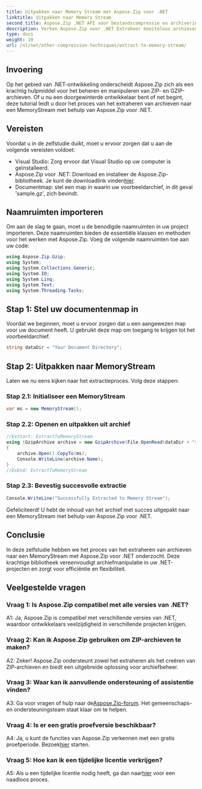```yaml
---
title: Uitpakken naar Memory Stream met Aspose.Zip voor .NET
linktitle: Uitpakken naar Memory Stream
second_title: Aspose.Zip .NET API voor bestandscompressie en archivering
description: Verken Aspose.Zip voor .NET Extraheer moeiteloos archieven naar een MemoryStream in deze stapsgewijze handleiding. Verbeter uw .NET-ontwikkeling met gemak.
type: docs
weight: 10
url: /nl/net/other-compression-techniques/extract-to-memory-stream/
---
```

## Invoering

Op het gebied van .NET-ontwikkeling onderscheidt Aspose.Zip zich als een krachtig hulpmiddel voor het beheren en manipuleren van ZIP- en GZIP-archieven. Of u nu een doorgewinterde ontwikkelaar bent of net begint, deze tutorial leidt u door het proces van het extraheren van archieven naar een MemoryStream met behulp van Aspose.Zip voor .NET.

## Vereisten

Voordat u in de zelfstudie duikt, moet u ervoor zorgen dat u aan de volgende vereisten voldoet:

- Visual Studio: Zorg ervoor dat Visual Studio op uw computer is geïnstalleerd.
-  Aspose.Zip voor .NET: Download en installeer de Aspose.Zip-bibliotheek. Je kunt de downloadlink vinden[hier](https://releases.aspose.com/zip/net/).
- Documentmap: stel een map in waarin uw voorbeeldarchief, in dit geval 'sample.gz', zich bevindt.

## Naamruimten importeren

Om aan de slag te gaan, moet u de benodigde naamruimten in uw project importeren. Deze naamruimten bieden de essentiële klassen en methoden voor het werken met Aspose.Zip. Voeg de volgende naamruimten toe aan uw code:

```csharp
using Aspose.Zip.Gzip;
using System;
using System.Collections.Generic;
using System.IO;
using System.Linq;
using System.Text;
using System.Threading.Tasks;
```

## Stap 1: Stel uw documentenmap in

Voordat we beginnen, moet u ervoor zorgen dat u een aangewezen map voor uw document heeft. U gebruikt deze map om toegang te krijgen tot het voorbeeldarchief.

```csharp
string dataDir = "Your Document Directory";
```

## Stap 2: Uitpakken naar MemoryStream

Laten we nu eens kijken naar het extractieproces. Volg deze stappen:

### Stap 2.1: Initialiseer een MemoryStream

```csharp
var ms = new MemoryStream();
```

### Stap 2.2: Openen en uitpakken uit archief

```csharp
//ExStart: ExtractToMemoryStream
using (GzipArchive archive = new GzipArchive(File.OpenRead(dataDir + "sample.gz")))
{
    archive.Open().CopyTo(ms);
    Console.WriteLine(archive.Name);
}
//ExEnd: ExtractToMemoryStream
```

### Stap 2.3: Bevestig succesvolle extractie

```csharp
Console.WriteLine("Successfully Extracted to Memory Stream");
```

Gefeliciteerd! U hebt de inhoud van het archief met succes uitgepakt naar een MemoryStream met behulp van Aspose.Zip voor .NET.

## Conclusie

In deze zelfstudie hebben we het proces van het extraheren van archieven naar een MemoryStream met Aspose.Zip voor .NET onderzocht. Deze krachtige bibliotheek vereenvoudigt archiefmanipulatie in uw .NET-projecten en zorgt voor efficiëntie en flexibiliteit.

## Veelgestelde vragen

### Vraag 1: Is Aspose.Zip compatibel met alle versies van .NET?

A1: Ja, Aspose.Zip is compatibel met verschillende versies van .NET, waardoor ontwikkelaars veelzijdigheid in verschillende projecten krijgen.

### Vraag 2: Kan ik Aspose.Zip gebruiken om ZIP-archieven te maken?

A2: Zeker! Aspose.Zip ondersteunt zowel het extraheren als het creëren van ZIP-archieven en biedt een uitgebreide oplossing voor archiefbeheer.

### Vraag 3: Waar kan ik aanvullende ondersteuning of assistentie vinden?

 A3: Ga voor vragen of hulp naar de[Aspose.Zip-forum](https://forum.aspose.com/c/zip/37). Het gemeenschaps- en ondersteuningsteam staat klaar om te helpen.

### Vraag 4: Is er een gratis proefversie beschikbaar?

 A4: Ja, u kunt de functies van Aspose.Zip verkennen met een gratis proefperiode. Bezoek[hier](https://releases.aspose.com/) starten.

### Vraag 5: Hoe kan ik een tijdelijke licentie verkrijgen?

 A5: Als u een tijdelijke licentie nodig heeft, ga dan naar[hier](https://purchase.aspose.com/temporary-license/) voor een naadloos proces.